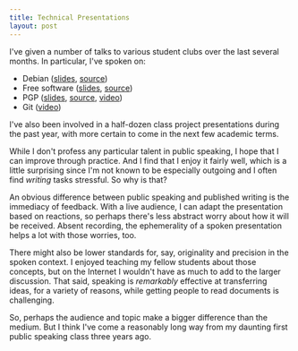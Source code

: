```yaml
---
title: Technical Presentations 
layout: post
---
```


I've given a number of talks to various student clubs over the last several months. In particular, I've spoken on:

 * Debian ([slides](/files/talks/debian.pdf), [source](https://github.com/coyotebush/talk-debian))
 * Free software ([slides](/files/talks/foss.pdf), [source](https://gist.github.com/coyotebush/3ecfae2258a8e060c5d6))
 * PGP ([slides](/files/talks/crypto.pdf), [source](https://github.com/coyotebush/talk-pgp), [video](https://www.youtube.com/watch?v=gEq9Y-veS6w))
 * Git ([video](https://www.youtube.com/watch?v=S3WR1A05iUc))

I've also been involved in a half-dozen class project presentations during the past year, with more certain to come in the next few academic terms.

While I don't profess any particular talent in public speaking, I hope that I can improve through practice. And I find that I enjoy it fairly well, which is a little surprising since I'm not known to be especially outgoing and I often find *writing* tasks stressful. So why is that?

An obvious difference between public speaking and published writing is the immediacy of feedback. With a live audience, I can adapt the presentation based on reactions, so perhaps there's less abstract worry about how it will be received. Absent recording, the ephemerality of a spoken presentation helps a lot with those worries, too.

There might also be lower standards for, say, originality and precision in the spoken context. I enjoyed teaching my fellow students about those concepts, but on the Internet I wouldn't have as much to add to the larger discussion. That said, speaking is *remarkably* effective at transferring ideas, for a variety of reasons, while getting people to read documents is challenging.

So, perhaps the audience and topic make a bigger difference than the medium. But I think I've come a reasonably long way from my daunting first public speaking class three years ago.
